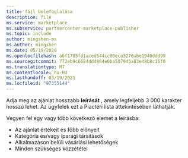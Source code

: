 ```yaml
---
title: fájl belefoglalása
description: file
ms.service: marketplace
ms.subservice: partnercenter-marketplace-publisher
ms.topic: include
author: mingshen-ms
ms.author: mingshen
ms.date: 05/19/2020
ms.openlocfilehash: a6f1705fd1aced544cc00eca3276abe1940ddd99
ms.sourcegitcommit: 772eb9c6684dd4864e0ba507945a83e48b8c16f0
ms.translationtype: MT
ms.contentlocale: hu-HU
ms.lasthandoff: 03/19/2021
ms.locfileid: "97355144"
---
```

Adja meg az ajánlat hosszabb **leírását** , amely legfeljebb 3 000 karakter hosszú lehet. Az ügyfelek ezt a Piactéri lista áttekintésében láthatják.

Vegyen fel egy vagy több következő elemet a leírásba:

- Az ajánlat értékeit és főbb előnyeit
- Kategória és/vagy iparági társítások
- Alkalmazáson belüli vásárlási lehetőségek
- Minden szükséges közzététel
